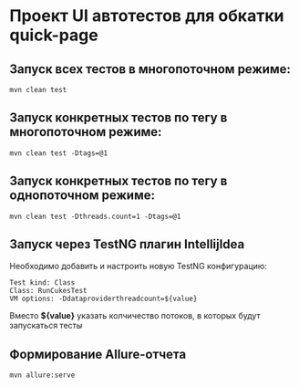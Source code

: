 # Проект UI автотестов для обкатки quick-page

## Запуск всех тестов в многопоточном режиме:
```
mvn clean test
```

## Запуск конкретных тестов по тегу в многопоточном режиме:
```
mvn clean test -Dtags=@1
```

## Запуск конкретных тестов по тегу в однопоточном режиме:
```
mvn clean test -Dthreads.count=1 -Dtags=@1
```

## Запуск через TestNG плагин IntellijIdea
Необходимо добавить и настроить новую TestNG конфигурацию:
```
Test kind: Class
Class: RunCukesTest
VM options: -Ddataproviderthreadcount=${value}
```
Вместо **${value}** указать колчичество потоков, в которых будут запускаться тесты

## Формирование Allure-отчета
```
mvn allure:serve
```